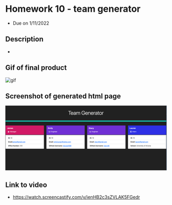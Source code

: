 # Homework 10 - team generator
* Due on 1/11/2022


## Description
* 


## Gif of final product
![gif](Team-generator.gif)

## Screenshot of generated html page
![screenshot](ss-team-generator.png)


## Link to video
* https://watch.screencastify.com/v/ienHB2c3sZVLAK5FGedr
